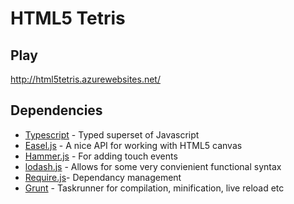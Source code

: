 # HTML5 Tetris


## Play

http://html5tetris.azurewebsites.net/ 

## Dependencies

* [Typescript](http://www.typescriptlang.org/) - Typed superset of Javascript
* [Easel.js](http://www.createjs.com/#!/EaselJS) - A nice API for working with HTML5 canvas
* [Hammer.js](http://eightmedia.github.io/hammer.js/) - For adding touch events
* [lodash.js](http://lodash.com/) - Allows for some very convienient functional syntax
* [Require.js](http://requirejs.org/)- Dependancy management
* [Grunt](http://gruntjs.com/) - Taskrunner for compilation, minification, live reload etc

